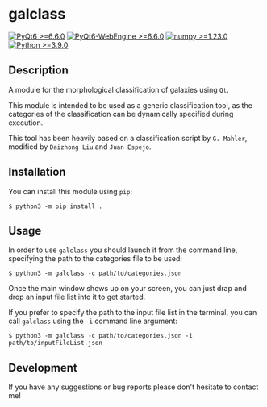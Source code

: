 # galclass

[![PyQt6 >=6.6.0](https://img.shields.io/badge/PyQt6->=6.6.0-red.svg)](https://pypi.org/project/PyQt6/6.6.0/)
[![PyQt6-WebEngine >=6.6.0](https://img.shields.io/badge/PyQt6--WebEngine->=6.6.0-red.svg)](https://pypi.org/project/PyQt6-WebEngine/6.6.0/)
[![numpy >=1.23.0](https://img.shields.io/badge/numpy->=1.23.0-green.svg)](https://pypi.org/project/numpy/1.23.0/)
[![Python >=3.9.0](https://img.shields.io/badge/Python->=3.9.0-blue.svg)](https://www.python.org/downloads/release/python-390/)

## Description

A module for the morphological classification of galaxies using `Qt`.

This module is intended to be used as a generic classification tool, as the categories of the classification can be dynamically specified during execution.

This tool has been heavily based on a classification script by `G. Mahler`, modified by `Daizhong Liu` and `Juan Espejo`.

## Installation

You can install this module using `pip`:

```console
$ python3 -m pip install .
```

## Usage

In order to use `galclass` you should launch it from the command line, specifying the path to the categories file to be used:

```console
$ python3 -m galclass -c path/to/categories.json
```

Once the main window shows up on your screen, you can just drap and drop an input file list into it to get started.

If you prefer to specify the path to the input file list in the terminal, you can call `galclass` using the `-i` command line argument:

```console
$ python3 -m galclass -c path/to/categories.json -i path/to/inputFileList.json
```

## Development

If you have any suggestions or bug reports please don't hesitate to contact me!